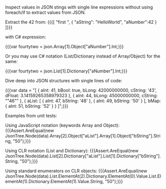 
Inspect values in JSON stings with single line expressions without using foreach/if to extract values from JSON. 

Extract the 42 from:
  {{{[ "first ", { "aString": "HelloWorld", "aNumber":42 } ]}}}

with C# expression: 

  {{{var fourtytwo = json.Array[1].Object["aNumber"].Int;}}}

Or you may use C# notation (List/Dictionary instead of Array/Object) for the same:

  {{{var fourtytwo = json.List[1].Dictionary["aNumber"].Int;}}}

Dive deep into JSON structures with single lines of code:

{{{var data = "[ { aInt: 41, bBool: true, bLong: 42000000000, cString: '43', dFloat: 3.14159265358979323 }, { aInt: 44, bLong: 45000000000, cString: ""46"" }, { aList: [ { aInt: 47, bString: '48' }, { aInt: 49, bString: '50' } ], bMap: { aInt: 51, bString: '52' } } ]";}}}

Examples from unit tests:

Using JavaScript notation (keywords Array and Object):
  {{{Assert.AreEqual(new JsonTree.Node(data).Array[2].Object["aList"].Array[1].Object["bString"].String, "50");}}}

Using CLR notation (List and Dictionary):
  {{{Assert.AreEqual(new JsonTree.Node(data).List[2].Dictionary["aList"].List[1].Dictionary["bString"].String, "50");}}}

Using standard enumerators on CLR objects:
  {{{Assert.AreEqual(new JsonTree.Node(data).List.ElementAt(2).Dictionary.ElementAt(0).Value.List.ElementAt(1).Dictionary.ElementAt(1).Value.String, "50");}}}
